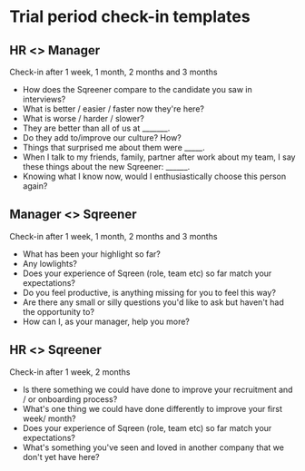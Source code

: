 # Trial period check-in templates
## HR <> Manager

Check-in after 1 week, 1 month, 2 months and 3 months

* How does the Sqreener compare to the candidate you saw in interviews?
* What is better / easier / faster now they're here?
* What is worse / harder / slower?
* They are better than all of us at _______.
* Do they add to/improve our culture? How?
* Things that surprised me about them were _____.
* When I talk to my friends, family, partner after work about my team, I say these things about the new Sqreener: ______.
* Knowing what I know now, would I enthusiastically choose this person again?

## Manager <> Sqreener 

Check-in after 1 week, 1 month, 2 months and 3 months

* What has been your highlight so far?
* Any lowlights?
* Does your experience of Sqreen (role, team etc) so far match your expectations?
* Do you feel productive, is anything missing for you to feel this way?
* Are there any small or silly questions you'd like to ask but haven't had the opportunity to?
* How can I, as your manager, help you more?

## HR <> Sqreener 

Check-in after 1 week, 2 months

* Is there something we could have done to improve your recruitment and / or onboarding process?
* What's one thing we could have done differently to improve your first week/ month?
* Does your experience of Sqreen (role, team etc) so far match your expectations?
* What's something you've seen and loved in another company that we don't yet have here?
